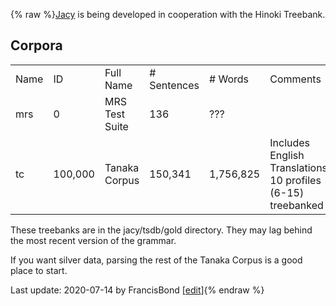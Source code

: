 {% raw %}[Jacy](../JacyTop) is being developed in cooperation with the Hinoki
Treebank.

## Corpora

|      |         |                |              |           |                                                              |
|------|---------|----------------|--------------|-----------|--------------------------------------------------------------|
| Name | ID      | Full Name      | \# Sentences | \# Words  | Comments                                                     |
| mrs  | 0       | MRS Test Suite | 136          | ???       |                                                              |
| tc   | 100,000 | Tanaka Corpus  | 150,341      | 1,756,825 | Includes English Translations, 10 profiles (6-15) treebanked |

These treebanks are in the jacy/tsdb/gold directory. They may lag behind
the most recent version of the grammar.

If you want silver data, parsing the rest of the Tanaka Corpus is a good
place to start.

Last update: 2020-07-14 by FrancisBond [[edit](https://github.com/delph-in/docs/wiki/JacyHinoki/_edit)]{% endraw %}